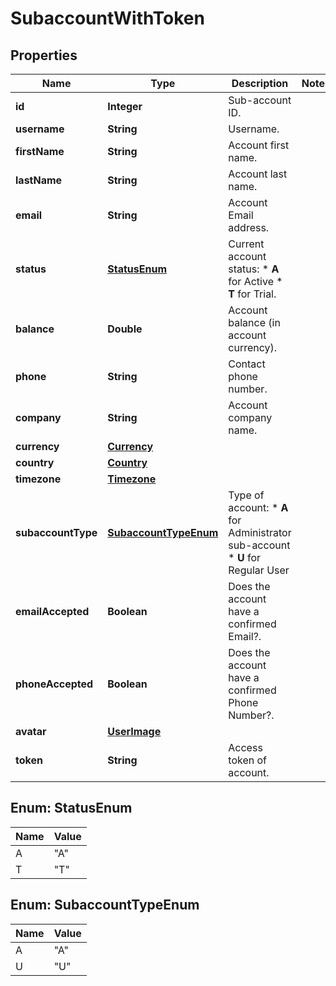 
# SubaccountWithToken

## Properties
Name | Type | Description | Notes
------------ | ------------- | ------------- | -------------
**id** | **Integer** | Sub-account ID. | 
**username** | **String** | Username. | 
**firstName** | **String** | Account first name. | 
**lastName** | **String** | Account last name. | 
**email** | **String** | Account Email address. | 
**status** | [**StatusEnum**](#StatusEnum) | Current account status: * **A** for Active * **T** for Trial.  | 
**balance** | **Double** | Account balance (in account currency). | 
**phone** | **String** | Contact phone number. | 
**company** | **String** | Account company name. | 
**currency** | [**Currency**](Currency.md) |  | 
**country** | [**Country**](Country.md) |  | 
**timezone** | [**Timezone**](Timezone.md) |  | 
**subaccountType** | [**SubaccountTypeEnum**](#SubaccountTypeEnum) | Type of account: *   **A** for Administrator sub-account *   **U** for Regular User  | 
**emailAccepted** | **Boolean** | Does the account have a confirmed Email?. | 
**phoneAccepted** | **Boolean** | Does the account have a confirmed Phone Number?. | 
**avatar** | [**UserImage**](UserImage.md) |  | 
**token** | **String** | Access token of account. | 


<a name="StatusEnum"></a>
## Enum: StatusEnum
Name | Value
---- | -----
A | &quot;A&quot;
T | &quot;T&quot;


<a name="SubaccountTypeEnum"></a>
## Enum: SubaccountTypeEnum
Name | Value
---- | -----
A | &quot;A&quot;
U | &quot;U&quot;



